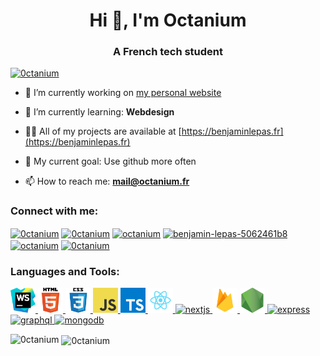 <h1 align="center">Hi 👋, I'm Octanium</h1>
<h3 align="center">A French tech student</h3>

<p align="left"> <a href="https://twitter.com/0ctanium" target="blank"><img src="https://img.shields.io/twitter/follow/0ctanium?logo=twitter&style=for-the-badge" alt="0ctanium" /></a> </p>

- 🔭 I’m currently working on [my personal website](https://octanium.fr)

- 🌱 I’m currently learning: **Webdesign**

- 👨‍💻 All of my projects are available at [https://benjaminlepas.fr](https://benjaminlepas.fr)

- 🥅 My current goal: Use github more often 

- 📫 How to reach me: **mail@octanium.fr**

<h3 align="left">Connect with me:</h3>
<p align="left">
<a href="https://twitter.com/0ctanium" target="blank"><img align="center" src="https://cdn.jsdelivr.net/npm/simple-icons@3.0.1/icons/twitter.svg" alt="0ctanium" height="30" width="40" /></a>
<a href="https://instagram.com/0ctanium" target="blank"><img align="center" src="https://cdn.jsdelivr.net/npm/simple-icons@3.0.1/icons/instagram.svg" alt="0ctanium" height="30" width="40" /></a>
<a href="https://www.youtube.com/c/octanium" target="blank"><img align="center" src="https://cdn.jsdelivr.net/npm/simple-icons@3.0.1/icons/youtube.svg" alt="octanium" height="30" width="40" /></a>
<a href="https://linkedin.com/in/benjamin-lepas-5062461b8" target="blank"><img align="center" src="https://cdn.jsdelivr.net/npm/simple-icons@3.0.1/icons/linkedin.svg" alt="benjamin-lepas-5062461b8" height="30" width="40" /></a>
<a href="https://codepen.io/octanium" target="blank"><img align="center" src="https://cdn.jsdelivr.net/npm/simple-icons@3.0.1/icons/codepen.svg" alt="octanium" height="30" width="40" /></a>
<a href="https://codesandbox.com/0ctanium" target="blank"><img align="center" src="https://cdn.jsdelivr.net/npm/simple-icons@3.0.1/icons/codesandbox.svg" alt="0ctanium" height="30" width="40" /></a>
</p>

<h3 align="left">Languages and Tools:</h3>
<p align="left"> 
<a href="https://www.jetbrains.com/webstorm/" target="_blank"> <img src="webstorm.png" alt="webstorm" width="40" height="40"/> </a> 
<a href="https://www.w3.org/html/" target="_blank"> <img src="https://raw.githubusercontent.com/github/explore/80688e429a7d4ef2fca1e82350fe8e3517d3494d/topics/html/html.png" alt="html5" width="40" height="40"/> </a> 
<a href="https://www.w3schools.com/css/" target="_blank"> <img src="https://raw.githubusercontent.com/github/explore/80688e429a7d4ef2fca1e82350fe8e3517d3494d/topics/css/css.png" alt="css3" width="40" height="40"/> </a>
<a href="https://developer.mozilla.org/en-US/docs/Web/JavaScript" target="_blank"> <img src="https://raw.githubusercontent.com/github/explore/80688e429a7d4ef2fca1e82350fe8e3517d3494d/topics/javascript/javascript.png" alt="javascript" width="40" height="40"/> </a> 
<a href="https://www.typescriptlang.org/" target="_blank"> <img src="https://raw.githubusercontent.com/github/explore/80688e429a7d4ef2fca1e82350fe8e3517d3494d/topics/typescript/typescript.png" alt="typescript" width="40" height="40"/> </a> 
<a href="https://reactjs.org/" target="_blank"> <img src="https://raw.githubusercontent.com/github/explore/80688e429a7d4ef2fca1e82350fe8e3517d3494d/topics/react/react.png" alt="react" width="40" height="40"/> </a> 
<a href="https://nextjs.org/" target="_blank"> <img src="https://cdn.worldvectorlogo.com/logos/nextjs-3.svg" alt="nextjs" width="40" height="40"/> </a> 
<a href="https://firebase.google.com/" target="_blank"> <img src="https://raw.githubusercontent.com/github/explore/80688e429a7d4ef2fca1e82350fe8e3517d3494d/topics/firebase/firebase.png" alt="firebase" width="40" height="40"/> </a> 
<a href="https://nodejs.org" target="_blank"> <img src="https://raw.githubusercontent.com/github/explore/80688e429a7d4ef2fca1e82350fe8e3517d3494d/topics/nodejs/nodejs.png" alt="nodejs" width="40" height="40"/> </a> 
<a href="https://expressjs.com" target="_blank"> <img src="https://devicons.github.io/devicon/devicon.git/icons/express/express-original-wordmark.svg" alt="express" width="40" height="40"/> </a> 
<a href="https://graphql.org" target="_blank"> <img src="https://www.vectorlogo.zone/logos/graphql/graphql-icon.svg" alt="graphql" width="40" height="40"/> </a> 
<a href="https://www.mongodb.com/" target="_blank"> <img src="https://devicons.github.io/devicon/devicon.git/icons/mongodb/mongodb-original-wordmark.svg" alt="mongodb" width="40" height="40"/> </a> 
</p>


<p><img align="left" src="https://github-readme-stats.vercel.app/api/top-langs?username=0ctanium&show_icons=true&locale=en&layout=compact" alt="0ctanium" /></p>

<p>&nbsp;<img align="center" src="https://github-readme-stats.vercel.app/api?username=0ctanium&show_icons=true&locale=en" alt="0ctanium" /></p>



















